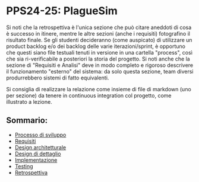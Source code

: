 # PPS24-25: PlagueSim

Si noti che la retrospettiva è l'unica sezione che può citare aneddoti di cosa è successo in itinere, 
mentre le altre sezioni (anche i requisiti) fotografino il risultato finale. 
Se gli studenti decideranno (come auspicato) di utilizzare un product backlog e/o dei backlog delle varie iterazioni/sprint, 
è opportuno che questi siano file testuali tenuti in versione in una cartella "process", 
così che sia ri-verificabile a posteriori la storia del progetto. 
Si noti anche che la sezione di "Requisiti e Analisi" deve in modo completo e rigoroso 
descrivere il funzionamento "esterno" del sistema: da solo questa sezione, 
team diversi produrrebbero sistemi di fatto equivalenti.

Si consiglia di realizzare la relazione come insieme di file di markdown (uno per sezione) 
da tenere in continuous integration col progetto, come illustrato a lezione.

## Sommario:
- [Processo di sviluppo](report/1-intro.md)
- [Requisiti](2-requirement-specification/req.md)
- [Design architetturale](3-architectural-design/design.md)
- [Design di dettaglio](4-detailed-design/design.md)
- [Implementazione](5-implementation/impl.md)
- [Testing](report/testing.md)
- [Retrospettiva](report/end.md)
